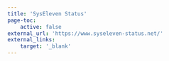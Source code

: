 ```yaml
---
title: 'SysEleven Status'
page-toc:
    active: false
external_url: 'https://www.syseleven-status.net/'
external_links:
    target: '_blank'
---
```


